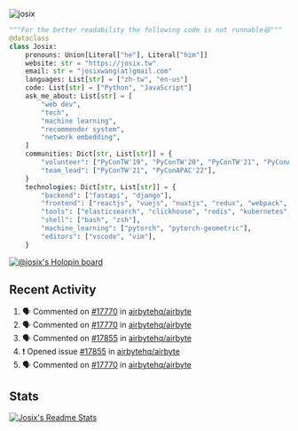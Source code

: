 ![josix](https://komarev.com/ghpvc/?username=josix)
```python
"""For the better readability the following code is not runnable😆"""
@dataclass
class Josix:
    pronouns: Union[Literal["he"], Literal["him"]]
    website: str = "https://josix.tw"
    email: str = "josixwang(at)gmail.com"
    languages: List[str] = ["zh-tw", "en-us"]
    code: List[str] = ["Python", "JavaScript"]
    ask_me_about: List[str] = [
        "web dev",
        "tech",
        "machine learning",
        "recommender system",
        "network embedding",
    ]
    communities: Dict[str, List[str]] = {
        "volunteer": ["PyConTW'19", "PyConTW'20", "PyConTW'21", "PyConAPAC'22"],
        "team_lead": ["PyConTW'21", "PyConAPAC'22"],
    }
    technologies: Dict[str, List[str]] = {
        "backend": ["fastapi", "django"],
        "frontend": ["reactjs", "vuejs", "nuxtjs", "redux", "webpack", "tailwindcss"],
        "tools": ["elasticsearch", "clickhouse", "redis", "kubernetes", "docker"],
        "shell": ["bash", "zsh"],
        "machine_learning": ["pytorch", "pytorch-geometric"],
        "editors": ["vscode", "vim"],
    }
```
[![@josix's Holopin board](https://holopin.io/api/user/board?user=josix)](https://holopin.io/@josix)

## Recent Activity
<!--START_SECTION:activity-->
1. 🗣 Commented on [#17770](https://github.com/airbytehq/airbyte/issues/17770) in [airbytehq/airbyte](https://github.com/airbytehq/airbyte)
2. 🗣 Commented on [#17770](https://github.com/airbytehq/airbyte/issues/17770) in [airbytehq/airbyte](https://github.com/airbytehq/airbyte)
3. 🗣 Commented on [#17855](https://github.com/airbytehq/airbyte/issues/17855) in [airbytehq/airbyte](https://github.com/airbytehq/airbyte)
4. ❗️ Opened issue [#17855](https://github.com/airbytehq/airbyte/issues/17855) in [airbytehq/airbyte](https://github.com/airbytehq/airbyte)
5. 🗣 Commented on [#17770](https://github.com/airbytehq/airbyte/issues/17770) in [airbytehq/airbyte](https://github.com/airbytehq/airbyte)
<!--END_SECTION:activity-->



## Stats
[![Josix's Readme Stats](https://github-readme-stats.vercel.app/api?username=josix&show_icons=true&theme=default&count_private=true&card_width=400)](https://github.com/anuraghazra/github-readme-stats)
